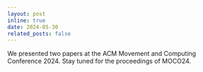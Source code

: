 ```yaml
---
layout: post
inline: true
date: 2024-05-30
related_posts: false
---
```


We presented two papers at the ACM Movement and Computing Conference 2024. Stay tuned for the proceedings of MOCO24.